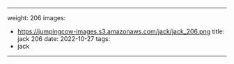 
---
weight: 206
images:
- https://jumpingcow-images.s3.amazonaws.com/jack/jack_206.png
title: jack 206
date: 2022-10-27
tags:
- jack
---
